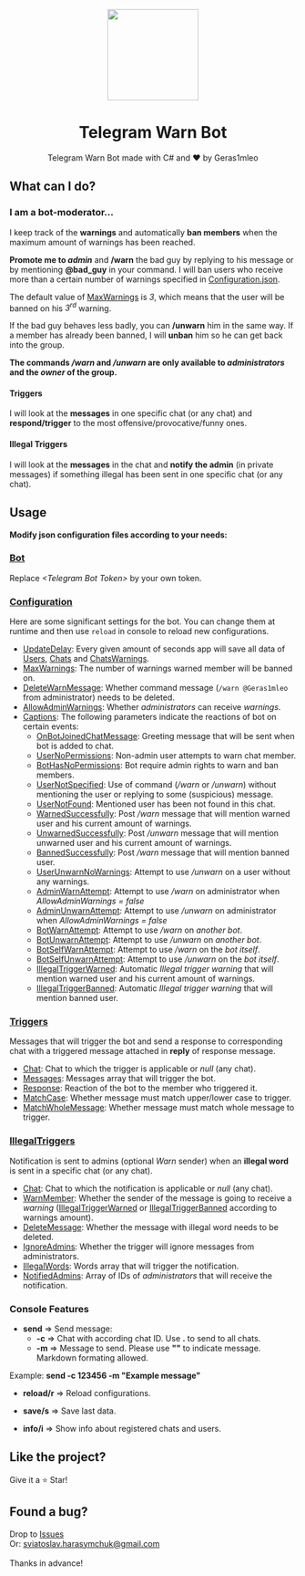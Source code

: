 <p align="center">
  <img width="160" src="https://user-images.githubusercontent.com/67554762/171271199-bde4b277-b109-4aa4-ae6c-00546d844847.png">
</p>
<h1 align="center">Telegram Warn Bot</h1>
<p align="center">
  Telegram Warn Bot made with C# and &hearts; by Geras1mleo
</p>

## What can I do?
### I am a bot-moderator...
I keep track of the **warnings** and automatically **ban members** when the maximum amount of warnings has been reached.

**Promote me to _admin_** and **/warn** the bad guy by replying to his message or by mentioning **@bad_guy** in your command.
I will ban users who receive more than a certain number of warnings specified in [Configuration.json](TelegramWarnBot/Configuration/Configuration.json#L3).

The default value of [MaxWarnings](TelegramWarnBot/Configuration/Configuration.json#L3) is *3*, which means that the user will be banned on his *3<sup>rd</sup>* warning.

If the bad guy behaves less badly, you can **/unwarn** him in the same way. If a member has already been banned, I will **unban** him so he can get back into the group.

**The commands _/warn_ and _/unwarn_ are only available to _administrators_ and the _owner_ of the group.**

#### Triggers
I will look at the **messages** in one specific chat (or any chat) and **respond/trigger** to the most offensive/provocative/funny ones.

#### Illegal Triggers
I will look at the **messages** in the chat and **notify the admin** (in private messages) if something illegal has been sent in one specific chat (or any chat).

## Usage

**Modify json configuration files according to your needs:**

### [Bot](TelegramWarnBot/Bot.json)

Replace *\<Telegram Bot Token\>* by your own token.

### [Configuration](TelegramWarnBot/Configuration/Configuration.json)

Here are some significant settings for the bot.
You can change them at runtime and then use `reload` in console to reload new configurations.

- [UpdateDelay](TelegramWarnBot/Configuration/Configuration.json#L2): Every given amount of seconds app will save all data of [Users](TelegramWarnBot/Data/Users.json), [Chats](TelegramWarnBot/Data/Chats.json) and [ChatsWarnings](TelegramWarnBot/Data/ChatsWarnings.json).
- [MaxWarnings](TelegramWarnBot/Configuration/Configuration.json#L3): The number of warnings warned member will be banned on.
- [DeleteWarnMessage](TelegramWarnBot/Configuration/Configuration.json#L4): Whether command message (`/warn @Geras1mleo` from administrator) needs to be deleted.
- [AllowAdminWarnings](TelegramWarnBot/Configuration/Configuration.json#L5): Whether *administrators* can receive *warnings*. 
- [Captions](TelegramWarnBot/Configuration/Configuration.json#L6): The following parameters indicate the reactions of bot on certain events:
  - [OnBotJoinedChatMessage](TelegramWarnBot/Configuration/Configuration.json#L7): Greeting message that will be sent when bot is added to chat.
  - [UserNoPermissions](TelegramWarnBot/Configuration/Configuration.json#L8): Non-admin user attempts to warn chat member.
  - [BotHasNoPermissions](TelegramWarnBot/Configuration/Configuration.json#L9): Bot require admin rights to warn and ban members.
  - [UserNotSpecified](TelegramWarnBot/Configuration/Configuration.json#L10): Use of command (*/warn* or */unwarn*) without mentioning the user or replying to some (suspicious) message.
  - [UserNotFound](TelegramWarnBot/Configuration/Configuration.json#L11): Mentioned user has been not found in this chat.
  - [WarnedSuccessfully](TelegramWarnBot/Configuration/Configuration.json#L12): Post */warn* message that will mention warned user and his current amount of warnings.
  - [UnwarnedSuccessfully](TelegramWarnBot/Configuration/Configuration.json#L13): Post */unwarn* message that will mention unwarned user and his current amount of warnings.
  - [BannedSuccessfully](TelegramWarnBot/Configuration/Configuration.json#L14): Post */warn* message that will mention banned user.
  - [UserUnwarnNoWarnings](TelegramWarnBot/Configuration/Configuration.json#L15): Attempt to use */unwarn* on a user without any warnings.
  - [AdminWarnAttempt](TelegramWarnBot/Configuration/Configuration.json#L16): Attempt to use */warn* on administrator when *AllowAdminWarnings = false*
  - [AdminUnwarnAttempt](TelegramWarnBot/Configuration/Configuration.json#L17): Attempt to use */unwarn* on administrator when *AllowAdminWarnings = false*
  - [BotWarnAttempt](TelegramWarnBot/Configuration/Configuration.json#L18): Attempt to use */warn* on *another bot*.
  - [BotUnwarnAttempt](TelegramWarnBot/Configuration/Configuration.json#L19): Attempt to use */unwarn* on *another bot*.
  - [BotSelfWarnAttempt](TelegramWarnBot/Configuration/Configuration.json#L20): Attempt to use */warn* on the *bot itself*.
  - [BotSelfUnwarnAttempt](TelegramWarnBot/Configuration/Configuration.json#L21): Attempt to use */unwarn* on the *bot itself*.
  - [IllegalTriggerWarned](TelegramWarnBot/Configuration/Configuration.json#L22): Automatic *Illegal trigger warning* that will mention warned user and his current amount of warnings.
  - [IllegalTriggerBanned](TelegramWarnBot/Configuration/Configuration.json#L23): Automatic *Illegal trigger warning* that will mention banned user.

### [Triggers](TelegramWarnBot/Configuration/Triggers.json)

Messages that will trigger the bot and send a response to corresponding chat with a triggered message attached in **reply** of response message.

- [Chat](TelegramWarnBot/Configuration/Triggers.json#L3): Chat to which the trigger is applicable or *null* (any chat).
- [Messages](TelegramWarnBot/Configuration/Triggers.json#L4): Messages array that will trigger the bot.
- [Response](TelegramWarnBot/Configuration/Triggers.json#L5): Reaction of the bot to the member who triggered it.
- [MatchCase](TelegramWarnBot/Configuration/Triggers.json#L6): Whether message must match upper/lower case to trigger.
- [MatchWholeMessage](TelegramWarnBot/Configuration/Triggers.json#L7): Whether message must match whole message to trigger.

### [IllegalTriggers](TelegramWarnBot/Configuration/IllegalTriggers.json#L48)

Notification is sent to admins (optional *Warn* sender) when an **illegal word** is sent in a specific chat (or any chat).

- [Chat](TelegramWarnBot/Configuration/IllegalTriggers.json#L3): Chat to which the notification is applicable or *null* (any chat).
- [WarnMember](TelegramWarnBot/Configuration/IllegalTriggers.json#L4): Whether the sender of the message is going to receive a *warning* ([IllegalTriggerWarned](TelegramWarnBot/Configuration/Configuration.json#L22) or [IllegalTriggerBanned](TelegramWarnBot/Configuration/Configuration.json#L23) according to warnings amount).
- [DeleteMessage](TelegramWarnBot/Configuration/IllegalTriggers.json#L5): Whether the message with illegal word needs to be deleted.
- [IgnoreAdmins](TelegramWarnBot/Configuration/IllegalTriggers.json#L6): Whether the trigger will ignore messages from administrators.
- [IllegalWords](TelegramWarnBot/Configuration/IllegalTriggers.json#L7): Words array that will trigger the notification.
- [NotifiedAdmins](TelegramWarnBot/Configuration/IllegalTriggers.json#L8): Array of IDs of *administrators* that will receive the notification.

### Console Features

- **send** => Send message:
  - **-c** => Chat with according chat ID. Use **.** to send to all chats.
  - **-m** => Message to send. Please use **""** to indicate message. Markdown formating allowed.

Example: **send -c 123456 -m "Example message"**

- **reload/r** => Reload configurations.

- **save/s** => Save last data.

- **info/i**  => Show info about registered chats and users.

## Like the project?

Give it a :star: Star!

## Found a bug?

Drop to <a href="https://github.com/Geras1mleo/TelegramWarnBot/issues">Issues</a><br/>
Or: sviatoslav.harasymchuk@gmail.com<br/>
<br/>
Thanks in advance!
